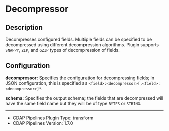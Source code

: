 # Decompressor


Description
-----------
Decompresses configured fields. Multiple fields can be specified to be decompressed using
different decompression algorithms. Plugin supports ``SNAPPY``, ``ZIP``, and ``GZIP`` types of
decompression of fields.


Configuration
-------------
**decompressor:** Specifies the configuration for decompressing fields; in JSON configuration, 
this is specified as ``<field>:<decompressor>[,<field>:<decompressor>]*``.

**schema:** Specifies the output schema; the fields that are decompressed will have the same field 
name but they will be of type ``BYTES`` or ``STRING``.

---
- CDAP Pipelines Plugin Type: transform
- CDAP Pipelines Version: 1.7.0

